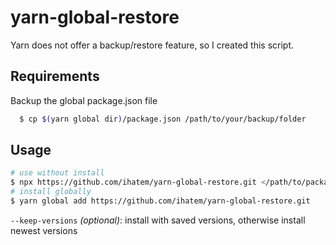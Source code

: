 # yarn-global-restore

Yarn does not offer a backup/restore feature, so I created this script.

## Requirements

Backup the global package.json file

```sh
  $ cp $(yarn global dir)/package.json /path/to/your/backup/folder
```

## Usage

```sh
# use without install
$ npx https://github.com/ihatem/yarn-global-restore.git </path/to/package.json> [--keep-versions]
# install globally
$ yarn global add https://github.com/ihatem/yarn-global-restore.git
```

`--keep-versions` _(optional)_: install with saved versions, otherwise install newest versions
